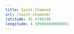 ```yaml
---
title: Saint-Chamond
url: /saint-chamond/
latitude: 45.4748298
longitude: 4.509804600000001
---
```

